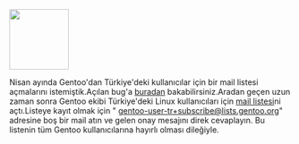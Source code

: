 <html><body><img class="alignright" title="Gentoo" src="http://www.uz-freiburg.com/gentoo-logo.png" alt="" width="106" height="108">

Nisan ayında Gentoo'dan Türkiye'deki kullanıcılar için bir mail listesi açmalarını istemiştik.Açılan bug'a <a href="http://bugs.gentoo.org/show_bug.cgi?id=316285" target="_blank">buradan</a> bakabilirsiniz.Aradan geçen uzun zaman sonra Gentoo ekibi Türkiye'deki Linux kullanıcıları için <a href="http://www.gentoo.org/main/en/lists.xml" target="_blank">mail listesi</a>ni açtı.Listeye kayıt olmak için " <a href="mailto:gentoo-user-tr+subscribe@lists.gentoo.org">gentoo-user-tr+subscribe@lists.gentoo.org</a>" adresine boş bir mail atın ve gelen onay mesajını direk cevaplayın.
Bu listenin tüm Gentoo kullanıcılarına hayırlı olması dileğiyle.</body></html>